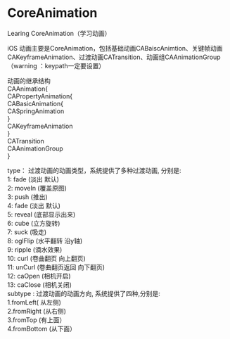 # CoreAnimation
Learing CoreAnimation（学习动画）


iOS 动画主要是CoreAnimation，包括基础动画CABaiscAnimtion、关键帧动画CAKeyframeAnimation、过渡动画CATransition、动画组CAAnimationGroup（warning ：keypath一定要设置）

动画的继承结构  
CAAnimation{  
        CAPropertyAnimation{  
                CABasicAnimation{  
                    CASpringAnimation  
                }  
                CAKeyframeAnimation  
        }  
        CATransition   
        CAAnimationGroup  
}  

type： 过渡动画的动画类型，系统提供了多种过渡动画, 分别是:  
1: fade (淡出 默认)  
2: moveIn (覆盖原图)  
3: push (推出)  
4: fade (淡出 默认)  
5: reveal (底部显示出来)  
6: cube (立方旋转)  
7: suck (吸走)  
8: oglFlip (水平翻转 沿y轴)  
9: ripple (滴水效果)  
10: curl (卷曲翻页 向上翻页)  
11: unCurl (卷曲翻页返回 向下翻页)  
12: caOpen (相机开启)  
13: caClose (相机关闭)  
subtype : 过渡动画的动画方向, 系统提供了四种,分别是:  
1.fromLeft( 从左侧)  
2.fromRight (从右侧)  
3.fromTop (有上面）  
4.fromBottom (从下面）  

